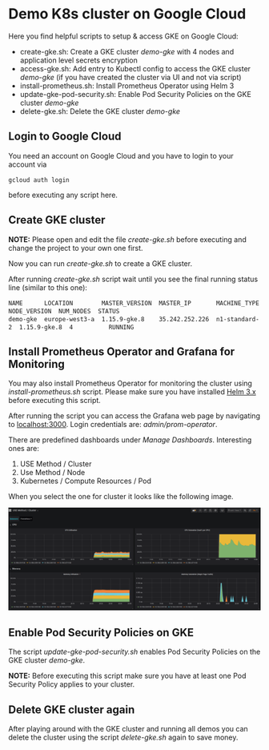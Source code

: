 # Demo K8s cluster on Google Cloud

Here you find helpful scripts to setup & access
GKE on Google Cloud:

* create-gke.sh: Create a GKE cluster _demo-gke_ with 4 nodes and application level secrets encryption
* access-gke.sh: Add entry to Kubectl config to access the GKE cluster _demo-gke_ (if you have created the cluster via UI and not via script)
* install-prometheus.sh: Install Prometheus Operator using Helm 3
* update-gke-pod-security.sh: Enable Pod Security Policies on the GKE cluster _demo-gke_
* delete-gke.sh: Delete the GKE cluster _demo-gke_

## Login to Google Cloud

You need an account on Google Cloud and you have to login to your account via

```shell
gcloud auth login
```

before executing any script here.

## Create GKE cluster

__NOTE:__ Please open and edit the file _create-gke.sh_ before executing and change the project to your own one first.

Now you can run _create-gke.sh_ to create a GKE cluster.

After running _create-gke.sh_ script wait until you see the final running status line (similar to this one):

```shell
NAME      LOCATION        MASTER_VERSION  MASTER_IP       MACHINE_TYPE   NODE_VERSION  NUM_NODES  STATUS
demo-gke  europe-west3-a  1.15.9-gke.8    35.242.252.226  n1-standard-2  1.15.9-gke.8  4          RUNNING
```

## Install Prometheus Operator and Grafana for Monitoring

You may also install Prometheus Operator for monitoring the cluster using _install-prometheus.sh_ script.
Please make sure you have installed [Helm 3.x](https://github.com/helm/helm#install) before executing this script.

After running the script you can access the Grafana web page by navigating to [localhost:3000](http://localhost:3000).
Login credentials are: _admin/prom-operator_.

There are predefined dashboards under _Manage Dashboards_.
Interesting ones are:

1. USE Method / Cluster
2. Use Method / Node
3. Kubernetes / Compute Resources / Pod

When you select the one for cluster it looks like the following image.

![Grafana](images/grafana.png)

## Enable Pod Security Policies on GKE

The script _update-gke-pod-security.sh_ enables Pod Security Policies on the GKE cluster _demo-gke_.

__NOTE:__ Before executing this script make sure you have at least one Pod Security Policy applies to your cluster.

## Delete GKE cluster again

After playing around with the GKE cluster and running all demos you can delete the cluster using the script _delete-gke.sh_ again to save money.
